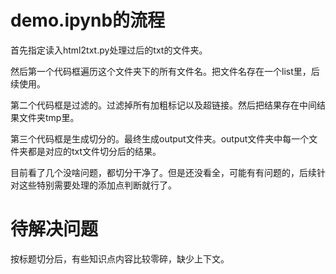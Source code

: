 # demo.ipynb的流程

首先指定读入html2txt.py处理过后的txt的文件夹。

然后第一个代码框遍历这个文件夹下的所有文件名。把文件名存在一个list里，后续使用。

第二个代码框是过滤的。过滤掉所有加粗标记以及超链接。然后把结果存在中间结果文件夹tmp里。

第三个代码框是生成切分的。最终生成output文件夹。output文件夹中每一个文件夹都是对应的txt文件切分后的结果。

目前看了几个没啥问题，都切分干净了。但是还没看全，可能有有问题的，后续针对这些特别需要处理的添加点判断就行了。


# 待解决问题

按标题切分后，有些知识点内容比较零碎，缺少上下文。
